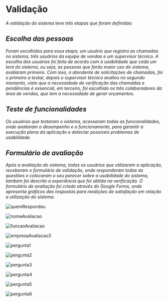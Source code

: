 # Validação

_A validação do sistema teve três etapas que foram  definidas:_

##
## _Escolha das pessoas_

_Foram escolhidos para essa etapa, um usuário que registra as chamadas no sistema, três usuários da equipe de vendas e um supervisor técnico.
A escolha dos usuários foi feita de acordo com a usabilidade que cada um terá do sistema, ou seja, as pessoas que farão maior uso do sistema, avaliaram primeiro. Com isso, o atendente de solicitações de chamadas, foi o primeiro a testar, depois o supervisor técnico avaliou no segundo momento, visto que a necessidade de verificação das chamadas e pendências é essencial, em terceiro, foi escolhido os três colaboradores da área de vendas, que tem a necessidade de gerar orçamentos._

##
## _Teste de funcionalidades_

_Os usuários que testaram o sistema, acessaram todas as funcionalidades, onde avaliaram o desempenho e o funcionamento, para garantir a execução plena da aplicação e detectar possíveis problemas de usabilidade._

##
## _Formulário de avaliação_

_Após a avaliação do sistema, todos os usuários que utilizaram a aplicação, receberam o formulário de validação, onde responderam todas as questões e colocaram o seu parecer sobre a usabilidade do sistema, também foi descrito a experiência que foi obtida na verificação.
O formulário de avaliação foi criado através do Google Forms, onde apresenta gráficos das respostas para medições de satisfação em relação a utilização do sistema._


![quemRespondeu](https://user-images.githubusercontent.com/11911334/60373405-68b11e80-99d6-11e9-9b84-a58b84ecaf00.png)

![nomeAvaliacao](https://user-images.githubusercontent.com/11911334/60373243-e0327e00-99d5-11e9-970f-5233ea6098a8.png)

![funcaoAvaliacao](https://user-images.githubusercontent.com/11911334/60373221-d3158f00-99d5-11e9-9885-33c3fe9a551b.png)

![empresaAvaliacao3](https://user-images.githubusercontent.com/11911334/60373832-0ce79500-99d8-11e9-94de-3346be2a58f2.png)

![pergunta1](https://user-images.githubusercontent.com/11911334/60373255-eb85a980-99d5-11e9-92ba-a7e6f8ad03d1.png)

![pergunta2](https://user-images.githubusercontent.com/11911334/60373267-f9d3c580-99d5-11e9-83fa-9c862099160b.png)

![pergunta3](https://user-images.githubusercontent.com/11911334/60373286-05bf8780-99d6-11e9-8829-48fac51c3cc8.png)

![pergunta4](https://user-images.githubusercontent.com/11911334/60373306-11ab4980-99d6-11e9-9f96-20fd2bcd17a9.png)

![pergunta5](https://user-images.githubusercontent.com/11911334/60373318-1ec83880-99d6-11e9-8a70-c58333621a2b.png)

![pergunta6](https://user-images.githubusercontent.com/11911334/60373332-2a1b6400-99d6-11e9-8363-b9855c158ae0.png)
